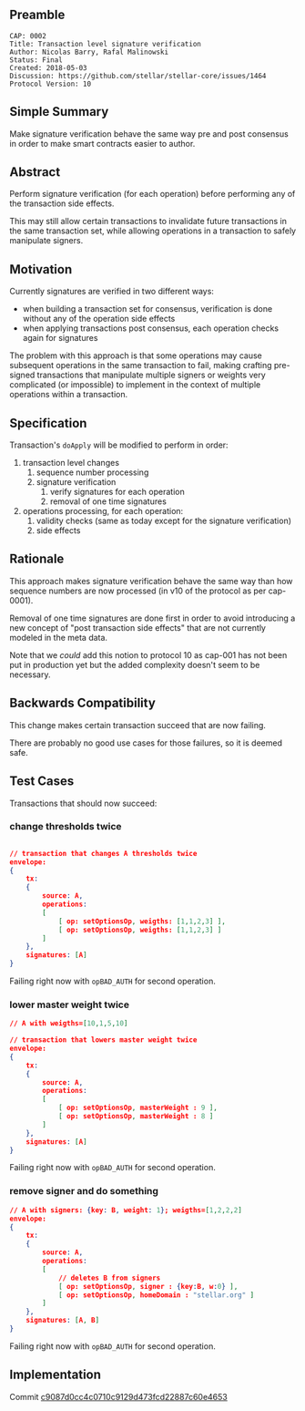 ## Preamble

```
CAP: 0002
Title: Transaction level signature verification 
Author: Nicolas Barry, Rafal Malinowski
Status: Final
Created: 2018-05-03
Discussion: https://github.com/stellar/stellar-core/issues/1464
Protocol Version: 10
```

## Simple Summary
Make signature verification behave the same way pre and post consensus
 in order to make smart contracts easier to author.

## Abstract

Perform signature verification (for each operation) before performing
any of the transaction side effects.

This may still allow certain transactions to invalidate future transactions
in the same transaction set, while allowing operations in a transaction to
safely manipulate signers.

## Motivation

Currently signatures are verified in two different ways:
* when building a transaction set for consensus, verification is done without
any of the operation side effects
* when applying transactions post consensus, each operation checks again for
signatures

The problem with this approach is that some operations may cause subsequent
operations in the same transaction to fail, making crafting pre-signed
transactions that manipulate multiple signers or weights very complicated
(or impossible) to implement in the context of multiple operations within
a transaction.

## Specification

Transaction's `doApply` will be modified to perform in order:
1. transaction level changes
    1. sequence number processing
    2. signature verification
        1. verify signatures for each operation
        2. removal of one time signatures
2. operations processing, for each operation: 
    1. validity checks (same as today except for the signature verification)
    2. side effects

## Rationale

This approach makes signature verification behave the same way than how sequence
numbers are now processed (in v10 of the protocol as per cap-0001).

Removal of one time signatures are done first in order to avoid introducing a
new concept of "post transaction side effects" that are not currently modeled
in the meta data.

Note that we *could* add this notion to protocol 10 as cap-001 has not been put
in production yet but the added complexity doesn't seem to be necessary.

## Backwards Compatibility

This change makes certain transaction succeed that are now failing.

There are probably no good use cases for those failures, so it is deemed safe.

## Test Cases
Transactions that should now succeed:

### change thresholds twice
```json

// transaction that changes A thresholds twice
envelope:
{
    tx:
    {
        source: A,
        operations:
        [
            [ op: setOptionsOp, weigths: [1,1,2,3] ],
            [ op: setOptionsOp, weigths: [1,1,2,3] ]
        ]
    },
    signatures: [A]
}
```

Failing right now with `opBAD_AUTH` for second operation.

### lower master weight twice
```json
// A with weigths=[10,1,5,10]

// transaction that lowers master weight twice
envelope:
{
    tx:
    {
        source: A,
        operations:
        [
            [ op: setOptionsOp, masterWeight : 9 ],
            [ op: setOptionsOp, masterWeight : 8 ]
        ]
    },
    signatures: [A]
}
```

Failing right now with `opBAD_AUTH` for second operation.

### remove signer and do something
```json
// A with signers: {key: B, weight: 1}; weigths=[1,2,2,2]
envelope:
{
    tx:
    {
        source: A,
        operations:
        [
            // deletes B from signers
            [ op: setOptionsOp, signer : {key:B, w:0} ],
            [ op: setOptionsOp, homeDomain : "stellar.org" ]
        ]
    },
    signatures: [A, B]
}
```

Failing right now with `opBAD_AUTH` for second operation.

## Implementation

Commit [c9087d0cc4c0710c9129d473fcd22887c60e4653](https://github.com/stellar/stellar-core/commit/c9087d0cc4c0710c9129d473fcd22887c60e4653)
